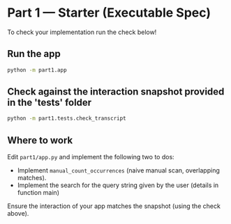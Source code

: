 # Part 1 — Starter (Executable Spec)

To check your implementation run the check below!

## Run the app

```bash
python -m part1.app
```

## Check against the interaction snapshot provided in the 'tests' folder

```bash
python -m part1.tests.check_transcript
```

## Where to work

Edit `part1/app.py` and implement the following two to dos:
- Implement `manual_count_occurrences` (naive manual scan, overlapping matches).
- Implement the search for the query string given by the user (details in function main)

Ensure the interaction of your app matches the snapshot (using the check above).
